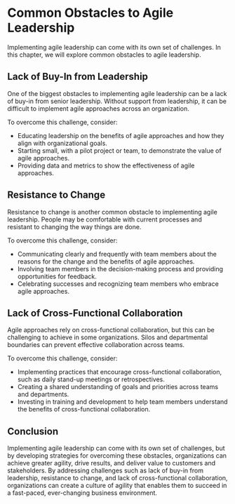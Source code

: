 Common Obstacles to Agile Leadership
=========================================================================================

Implementing agile leadership can come with its own set of challenges. In this chapter, we will explore common obstacles to agile leadership.

Lack of Buy-In from Leadership
------------------------------

One of the biggest obstacles to implementing agile leadership can be a lack of buy-in from senior leadership. Without support from leadership, it can be difficult to implement agile approaches across an organization.

To overcome this challenge, consider:

* Educating leadership on the benefits of agile approaches and how they align with organizational goals.
* Starting small, with a pilot project or team, to demonstrate the value of agile approaches.
* Providing data and metrics to show the effectiveness of agile approaches.

Resistance to Change
--------------------

Resistance to change is another common obstacle to implementing agile leadership. People may be comfortable with current processes and resistant to changing the way things are done.

To overcome this challenge, consider:

* Communicating clearly and frequently with team members about the reasons for the change and the benefits of agile approaches.
* Involving team members in the decision-making process and providing opportunities for feedback.
* Celebrating successes and recognizing team members who embrace agile approaches.

Lack of Cross-Functional Collaboration
--------------------------------------

Agile approaches rely on cross-functional collaboration, but this can be challenging to achieve in some organizations. Silos and departmental boundaries can prevent effective collaboration across teams.

To overcome this challenge, consider:

* Implementing practices that encourage cross-functional collaboration, such as daily stand-up meetings or retrospectives.
* Creating a shared understanding of goals and priorities across teams and departments.
* Investing in training and development to help team members understand the benefits of cross-functional collaboration.

Conclusion
----------

Implementing agile leadership can come with its own set of challenges, but by developing strategies for overcoming these obstacles, organizations can achieve greater agility, drive results, and deliver value to customers and stakeholders. By addressing challenges such as lack of buy-in from leadership, resistance to change, and lack of cross-functional collaboration, organizations can create a culture of agility that enables them to succeed in a fast-paced, ever-changing business environment.
